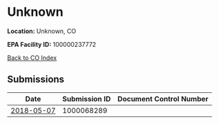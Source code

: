 # Unknown

**Location:** Unknown, CO

**EPA Facility ID:** 100000237772

[Back to CO Index](../../index.md)

## Submissions

| Date | Submission ID | Document Control Number |
|------|--------------|-------------------------|
| [2018-05-07](submissions/1000068289.md) | 1000068289 |  |
